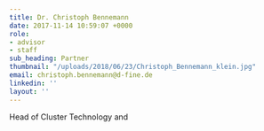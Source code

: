 ```yaml
---
title: Dr. Christoph Bennemann
date: 2017-11-14 10:59:07 +0000
role:
- advisor
- staff
sub_heading: Partner
thumbnail: "/uploads/2018/06/23/Christoph_Bennemann_klein.jpg"
email: christoph.bennemann@d-fine.de
linkedin: ''
layout: ''
---
```

Head of Cluster Technology and 